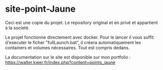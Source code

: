 # site-point-Jaune
Ceci est une copie du projet. Le repository original et en privé et appartient à la societé.

Le projet fonctionne directement avec docker.
Pour le lancer il vous suffit d'executer le ficher "fullLaunch.bat", il créera automatiquement les containers et volumes nécessaires.
Tout est compris dedans.

La documentation sur le site est disponible sur mon portfolio : https://walter.kwer.fr/index.php?content=points_jaune
